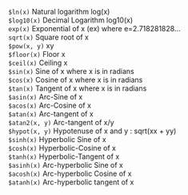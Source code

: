 ```$ln(x)```		Natural logarithm log(x)  
```$log10(x)```		Decimal Logarithm log10(x)  
```exp(x)```		Exponential of x (ex) where e=2.718281828...  
```sqrt(x)```		Square root of x  
```$pow(x, y)```	xy  
```$floor(x)```		Floor x  
```$ceil(x)```		Ceiling x  
```$sin(x)```		Sine of x where x is in radians  
```$cos(x)```		Cosine of x where x is in radians  
```$tan(x)```		Tangent of x where x is in radians  
```$asin(x)```		Arc-Sine of x  
```$acos(x)```		Arc-Cosine of x  
```$atan(x)```		Arc-tangent of x  
```$atan2(x, y)```	Arc-tangent of x/y  
```$hypot(x, y)```	Hypotenuse of x and y : sqrt(xx + yy)  
```$sinh(x)```		Hyperbolic Sine of x  
```$cosh(x)```		Hyperbolic-Cosine of x  
```$tanh(x)```		Hyperbolic-Tangent of x  
```$asinh(x)```		Arc-hyperbolic Sine of x  
```$acosh(x)```		Arc-hyperbolic Cosine of x  
```$atanh(x)```		Arc-hyperbolic tangent of x  
